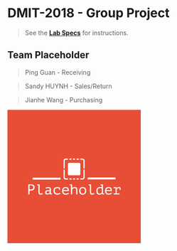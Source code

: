 # DMIT-2018 - Group Project

> See the [**Lab Specs**](./LabSpecs/ReadMe.md) for instructions.

## Team Placeholder

> Ping Guan - Receiving 
 
> Sandy HUYNH - Sales/Return

> Jianhe Wang - Purchasing


![](LabSpecs/Logo/Honeyview_Placeholder-logos.jpg)






